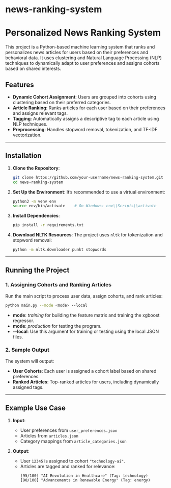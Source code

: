 ﻿# news-ranking-system
# Personalized News Ranking System

This project is a Python-based machine learning system that ranks and personalizes news articles for users based on their preferences and behavioral data. It uses clustering and Natural Language Processing (NLP) techniques to dynamically adapt to user preferences and assigns cohorts based on shared interests.

## Features

- **Dynamic Cohort Assignment**: Users are grouped into cohorts using clustering based on their preferred categories.
- **Article Ranking**: Ranks articles for each user based on their preferences and assigns relevant tags.
- **Tagging**: Automatically assigns a descriptive tag to each article using NLP techniques.
- **Preprocessing**: Handles stopword removal, tokenization, and TF-IDF vectorization.

---

## Installation

1. **Clone the Repository**:
   ```bash
   git clone https://github.com/your-username/news-ranking-system.git
   cd news-ranking-system
   ```

2. **Set Up the Environment**:
   It’s recommended to use a virtual environment:
   ```bash
   python3 -m venv env
   source env/bin/activate    # On Windows: env\\Scripts\\activate
   ```

3. **Install Dependencies**:
   ```bash
   pip install -r requirements.txt
   ```

4. **Download NLTK Resources**:
   The project uses `nltk` for tokenization and stopword removal:
   ```bash
   python -m nltk.downloader punkt stopwords
   ```

---

## Running the Project

### 1. Assigning Cohorts and Ranking Articles
Run the main script to process user data, assign cohorts, and rank articles:
```bash
python main.py --mode <mode> --local
```
- **mode**: *training* for building the feature matrix and training the xgboost regressor.
- **mode**: *production* for testing the program.
- **--local**: Use this argument for training or testing using the local JSON files.

### 2. Sample Output
The system will output:
- **User Cohorts**: Each user is assigned a cohort label based on shared preferences.
- **Ranked Articles**: Top-ranked articles for users, including dynamically assigned tags.

---

## Example Use Case

1. **Input**:
   - User preferences from `user_preferences.json`
   - Articles from `articles.json`
   - Category mappings from `article_categories.json`

2. **Output**:
   - User `12345` is assigned to cohort `"technology-ai"`.
   - Articles are tagged and ranked for relevance:
     ```
     [95/100] "AI Revolution in Healthcare" (Tag: technology)
     [90/100] "Advancements in Renewable Energy" (Tag: energy)
     ```


